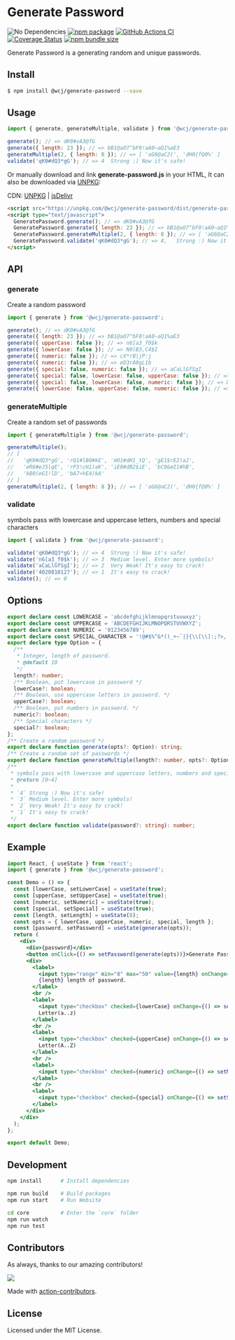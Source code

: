 # Generate Password

![No Dependencies](http://jaywcjlove.github.io/sb/status/no-dependencies.svg)
[![npm package](https://img.shields.io/npm/v/@wcj/generate-password.svg)](https://www.npmjs.com/package/@wcj/generate-password)
[![GitHub Actions CI](https://github.com/jaywcjlove/generate-password/actions/workflows/ci.yml/badge.svg)](https://github.com/jaywcjlove/generate-password/actions/workflows/ci.yml)
[![Coverage Status](https://jaywcjlove.github.io/generate-password/badges.svg)](https://jaywcjlove.github.io/generate-password/lcov-report/)
[![npm bundle size](https://img.shields.io/bundlephobia/minzip/@wcj/generate-password)](https://bundlephobia.com/result?p=@wcj/generate-password)

Generate Password is a generating random and unique passwords.

## Install

```bash
$ npm install @wcj/generate-password --save
```

## Usage

```js
import { generate, generateMultiple, validate } from '@wcj/generate-password';

generate(); // => dK0#vA3@fG
generate({ length: 23 }); // => bB1@aO7^bF0!aA0~aQ1%aE3
generateMultiple(2, { length: 8 }); // => [ 'aG6@aC2(', 'dH0{fQ0%' ]
validate('qK0#dQ3*gG'); // => 4  Strong :) Now it's safe!
```

Or manually download and link **generate-password.js** in your HTML, It can also be downloaded via [UNPKG](https://unpkg.com/browse/@wcj/generate-password/):

CDN: [UNPKG](https://unpkg.com/browse/@wcj/generate-password/) | [jsDelivr](https://cdn.jsdelivr.net/npm/@wcj/generate-password/)

```html
<script src="https://unpkg.com/@wcj/generate-password/dist/generate-password.min.js"></script>
<script type="text/javascript">
  GeneratePassword.generate(); // => dK0#vA3@fG
  GeneratePassword.generate({ length: 23 }); // => bB1@aO7^bF0!aA0~aQ1%aE3
  GeneratePassword.generateMultiple(2, { length: 8 }); // => [ 'aG6@aC2(', 'dH0{fQ0%' ]
  GeneratePassword.validate('qK0#dQ3*gG'); // => 4,   Strong :) Now it's safe!
</script>
```

## API

### generate

Create a random password

```js
import { generate } from '@wcj/generate-password';

generate(); // => dK0#vA3@fG
generate({ length: 23 }); // => bB1@aO7^bF0!aA0~aQ1%aE3
generate({ upperCase: false }); // => n6[a3_f0$k
generate({ lowerCase: false }); // => N0(B3,C4$I
generate({ numeric: false }); // => cX*rB|jP:j
generate({ numeric: false }); // => eD3rA0gL1b
generate({ special: false, numeric: false }); // => aCaLlGfSgI
generate({ special: false, lowerCase: false, upperCase: false }); // => 4020810127
generate({ special: false, lowerCase: false, numeric: false }); // => DEEBBCBYAO
generate({ lowerCase: false, upperCase: false, numeric: false }); // => !%:#_#*&^!
```

### generateMultiple

Create a random set of passwords

```js
import { generateMultiple } from '@wcj/generate-password';

generateMultiple();
// [
//   'qK0#dQ3*gG', 'rQ1#lB0#kE', 'mO1#dH1_tQ', 'gE1$rE2)aJ',
//   'eR6#eJ5|qE', 'rP3!cH1)aK', 'iE0#dB2$iE', 'bC0&mI1#hB',
//   'kB0(eG1!lD', 'bA7>hE4)kA'
// ]
generateMultiple(2, { length: 8 }); // => [ 'aG6@aC2(', 'dH0{fQ0%' ]
```

### validate

symbols pass with lowercase and uppercase letters, numbers and special characters

```js
import { validate } from '@wcj/generate-password';

validate('qK0#dQ3*gG'); // => 4  Strong :) Now it's safe!
validate('n6[a3_f0$k'); // => 3  Medium level. Enter more symbols!
validate('aCaLlGfSgI'); // => 2  Very Weak! It's easy to crack!
validate('4020810127'); // => 1  It's easy to crack!
validate(); // => 0
```

## Options

```ts
export declare const LOWERCASE = 'abcdefghijklmnopqrstuvwxyz';
export declare const UPPERCASE = 'ABCDEFGHIJKLMNOPQRSTUVWXYZ';
export declare const NUMERIC = '0123456789';
export declare const SPECIAL_CHARACTER = '!@#$%^&*()_+~`|}{\\[\\]:;?>,.<-=\\/';
export declare type Option = {
  /**
   * Integer, length of password.
   * @default 10
   */
  length?: number;
  /** Boolean, put lowercase in password */
  lowerCase?: boolean;
  /** Boolean, use uppercase letters in password. */
  upperCase?: boolean;
  /** Boolean, put numbers in password. */
  numeric?: boolean;
  /** Special characters */
  special?: boolean;
};
/** Create a random password */
export declare function generate(opts?: Option): string;
/** Create a random set of passwords */
export declare function generateMultiple(length?: number, opts?: Option): string[];
/**
 * symbols pass with lowercase and uppercase letters, numbers and special characters
 * @return [0~4]
 *
 * `4` Strong :) Now it's safe!
 * `3` Medium level. Enter more symbols!
 * `2` Very Weak! It's easy to crack!
 * `1` It's easy to crack!
 */
export declare function validate(password?: string): number;
```

## Example

```jsx mdx:preview
import React, { useState } from 'react';
import { generate } from '@wcj/generate-password';

const Demo = () => {
  const [lowerCase, setLowerCase] = useState(true);
  const [upperCase, setUpperCase] = useState(true);
  const [numeric, setNumeric] = useState(true);
  const [special, setSpecial] = useState(true);
  const [length, setLength] = useState(8);
  const opts = { lowerCase, upperCase, numeric, special, length };
  const [password, setPassword] = useState(generate(opts));
  return (
    <div>
      <div>{password}</div>
      <button onClick={() => setPassword(generate(opts))}>Generate Password</button>
      <div>
        <label>
          <input type="range" min="8" max="50" value={length} onChange={(evn) => setLength(Number(evn.target.value))} />{' '}
          {length} length of password.
        </label>
        <br />
        <label>
          <input type="checkbox" checked={lowerCase} onChange={() => setLowerCase(!lowerCase)} /> Lower Case
          Letter(a..z)
        </label>
        <br />
        <label>
          <input type="checkbox" checked={upperCase} onChange={() => setUpperCase(!upperCase)} /> Upper Case
          Letter(A..Z)
        </label>
        <br />
        <label>
          <input type="checkbox" checked={numeric} onChange={() => setNumeric(!numeric)} /> Number (0..9)
        </label>
        <br />
        <label>
          <input type="checkbox" checked={special} onChange={() => setSpecial(!special)} /> Special characters
        </label>
      </div>
    </div>
  );
};

export default Demo;
```

## Development

```bash
npm install      # Install dependencies

npm run build    # Build packages
npm run start    # Run Website

cd core          # Enter the `core` folder
npm run watch
npm run test
```

## Contributors

As always, thanks to our amazing contributors!

<a href="https://github.com/jaywcjlove/generate-password/graphs/contributors">
  <img src="https://jaywcjlove.github.io/generate-password/CONTRIBUTORS.svg" />
</a>

Made with [action-contributors](https://github.com/jaywcjlove/github-action-contributors).

## License

Licensed under the MIT License.
